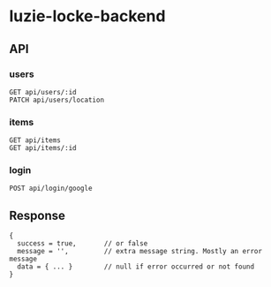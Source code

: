 # luzie-locke-backend

## API
### users
```
GET api/users/:id  
PATCH api/users/location
```

### items
```
GET api/items
GET api/items/:id
```

### login
```
POST api/login/google
```

## Response
```
{ 
  success = true,       // or false
  message = '',         // extra message string. Mostly an error message
  data = { ... }        // null if error occurred or not found
}
```
